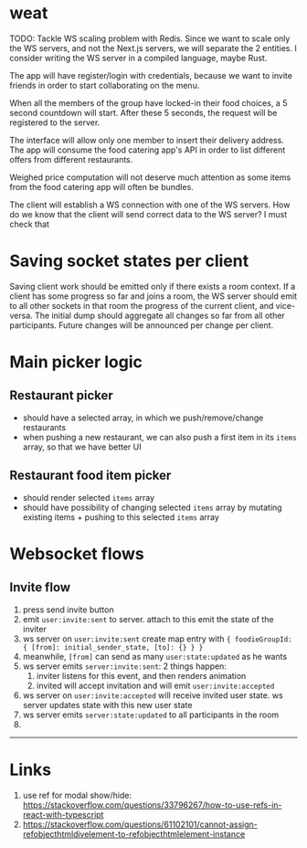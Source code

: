 # weat

TODO: Tackle WS scaling problem with Redis.
Since we want to scale only the WS servers, and not the Next.js servers, we will separate the 2 entities.
I consider writing the WS server in a compiled language, maybe Rust.

The app will have register/login with credentials, because we want to invite friends in order to start collaborating on the menu.

When all the members of the group have locked-in their food choices, a 5 second countdown will start. After these 5 seconds, the request will be registered to the server.

The interface will allow only one member to insert their delivery address.
The app will consume the food catering app's API in order to list different offers from different restaurants.

Weighed price computation will not deserve much attention as some items from the food catering app will often be bundles.

The client will establish a WS connection with one of the WS servers.
How do we know that the client will send correct data to the WS server? I must check that

# Saving socket states per client
Saving client work should be emitted only if there exists a room context. If a client has some progress so far and joins a room, the WS server should emit to all other sockets in that room the progress of the current client, and vice-versa.
The initial dump should aggregate all changes so far from all other participants. Future changes will be announced per change per client.

# Main picker logic
## Restaurant picker
- should have a selected array, in which we push/remove/change restaurants
- when pushing a new restaurant, we can also push a first item in its `items` array, so that we have better UI

## Restaurant food item picker
- should render selected `items` array
- should have possibility of changing selected `items` array by mutating existing items + pushing to this selected `items` array

# Websocket flows
## Invite flow
1. press send invite button
2. emit `user:invite:sent` to server. attach to this emit the state of the inviter
3. ws server on `user:invite:sent` create map entry with `{ foodieGroupId: { [from]: initial_sender_state, [to]: {} } }`
4. meanwhile, `[from]` can send as many `user:state:updated` as he wants
5. ws server emits `server:invite:sent`: 2 things happen:
   1. inviter listens for this event, and then renders animation
   2. invited will accept invitation and will emit `user:invite:accepted`
6. ws server on `user:invite:accepted` will receive invited user state. ws server updates state with this new user state
7. ws server emits `server:state:updated` to all participants in the room
8. 

---
# Links
1. use ref for modal show/hide: https://stackoverflow.com/questions/33796267/how-to-use-refs-in-react-with-typescript
2. https://stackoverflow.com/questions/61102101/cannot-assign-refobjecthtmldivelement-to-refobjecthtmlelement-instance